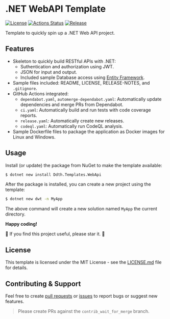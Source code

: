 # .NET WebAPI Template

[![License](https://img.shields.io/badge/license-MIT-blue.svg)](https://opensource.org/licenses/MIT)
[![Actions Status](https://github.com/btnguyen2k/dotnet-webapi-template/workflows/ci/badge.svg)](https://github.com/btnguyen2k/dotnet-webapi-template/actions)
[![Release](https://img.shields.io/github/release/btnguyen2k/dotnet-webapi-template.svg?style=flat-square)](RELEASE-NOTES.md)

Template to quickly spin up a .NET Web API project.

## Features

- Skeleton to quickly build RESTful APIs with .NET:
  - Suthentication and authorization using JWT.
  - JSON for input and output.
  - Included sample Database access using [Entity Framework](https://learn.microsoft.com/en-us/ef/core/).
- Sample files included: README, LICENSE, RELEASE-NOTES, and `.gitignore`.
- GitHub Actions integrated:
  - `dependabot.yaml`, `automerge-dependabot.yaml`: Automatically update dependencies and merge PRs from Dependabot.
  - `ci.yaml`: Automatically build and run tests with code coverage reports.
  - `release.yaml`: Automatically create new releases.
  - `codeql.yaml`: Automatically run CodeQL analysis.
- Sample Dockerfile files to package the application as Docker images for Linux and Windows.

## Usage

Install (or update) the package from NuGet to make the template available:

```sh
$ dotnet new install Ddth.Templates.WebApi
```

After the package is installed, you can create a new project using the template:

```sh
$ dotnet new dwt -n MyApp
```

The above command will create a new solution named `MyApp` the current directory.

**Happy coding!**

🌟 If you find this project useful, please star it. 🌟

## License

This template is licensed under the MIT License - see the [LICENSE.md](LICENSE.md) file for details.

## Contributing & Support

Feel free to create [pull requests](https://github.com/btnguyen2k/dotnet-webapi-template/compare/contrib_wait_for_merge...) or [issues](https://github.com/btnguyen2k/dotnet-webapi-template/issues) to report bugs or suggest new features.

> Please create PRs against the `contrib_wait_for_merge` branch.
